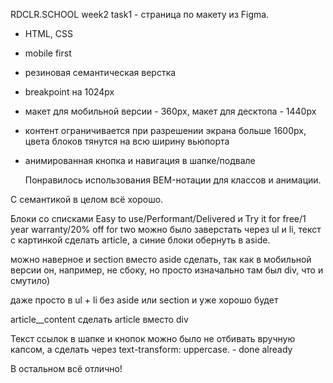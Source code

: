 RDCLR.SCHOOL week2 task1 - страница по макету из Figma.

- HTML, CSS

- mobile first  

- резиновая семантическая верстка

- breakpoint на 1024px

- макет для мобильной версии - 360px, макет для десктопа - 1440px 

- контент ограничивается при разрешении экрана больше 1600px, цвета блоков тянутся на всю ширину вьюпорта

- анимированная кнопка и навигация в шапке/подвале


  Понравилось использования BEM-нотации для классов и анимации.

С семантикой в целом всё хорошо. 

Блоки со списками Easy to use/Performant/Delivered и Try it for free/1 year warranty/20% off for two можно было заверстать через ul и li, текст с картинкой сделать article, а синие блоки обернуть в aside.  

можно наверное и section вместо aside сделать, так как в мобильной версии он, например, не сбоку, но просто изначально там был div, что и смутило)  

даже просто в ul + li без aside или section и уже хорошо будет  

article__content сделать article вместо div  

Текст ссылок в шапке и кнопок можно было не отбивать вручную капсом, а сделать через text-transform: uppercase. - done already

В остальном всё отлично!
